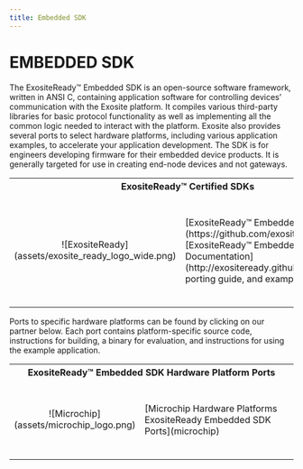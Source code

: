 ```yaml
---
title: Embedded SDK
---
```

# EMBEDDED SDK
The ExositeReady™ Embedded SDK is an open-source software framework, written in ANSI C, containing application software for controlling devices’ communication with the Exosite platform. It compiles various third-party libraries for basic protocol functionality as well as implementing all the common logic needed to interact with the platform. Exosite also provides several ports to select hardware platforms, including various application examples, to accelerate your application development. The SDK is for engineers developing firmware for their embedded device products. It is generally targeted for use in creating end-node devices and not gateways.

<table width="100%">
    <tr>
      <th colspan="2" style="font-weight: bold;">ExositeReady™ Certified SDKs</th>
    </tr>
    <tr>
        <td style="text-align: center;">![ExositeReady](assets/exosite_ready_logo_wide.png)</td>
        <td style="width:80%;padding-top:40px;padding-bottom:40px;">[ExositeReady™ Embedded SDK Source](https://github.com/exositeready/er_sdk), </br>[ExositeReady™ Embedded SDK Documentation](http://exositeready.github.io/) - (API, porting guide, and examples)</td>
    </tr>
</table>

Ports to specific hardware platforms can be found by clicking on our partner below. Each port contains platform-specific source code, instructions for building, a binary for evaluation, and instructions for using the example application.

<table width="100%">
    <tr>
      <th colspan="2" style="font-weight: bold;">ExositeReady™ Embedded SDK Hardware Platform Ports</th>
    </tr>
    <tr>
        <td style="text-align: center;">![Microchip](assets/microchip_logo.png)</td>
        <td style="width:80%;padding-top:40px;padding-bottom:40px;">[Microchip Hardware Platforms ExositeReady Embedded SDK Ports](microchip)</td>
    </tr>
</table>
